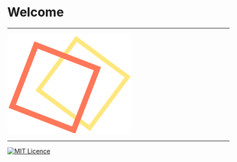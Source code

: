  # Welcome
 ---
 
 ![Image](img/logo.svg) 
 
 ---
 [![MIT Licence](https://badges.frapsoft.com/os/mit/mit.svg?v=103)](https://opensource.org/licenses/mit-license.php)
